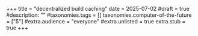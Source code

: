 +++
title = "decentralized build caching"
date = 2025-07-02
#draft = true
#description: ""
#taxonomies.tags = []
taxonomies.computer-of-the-future = ["5"]
#extra.audience = "everyone"
#extra.unlisted = true
extra.stub = true
+++

